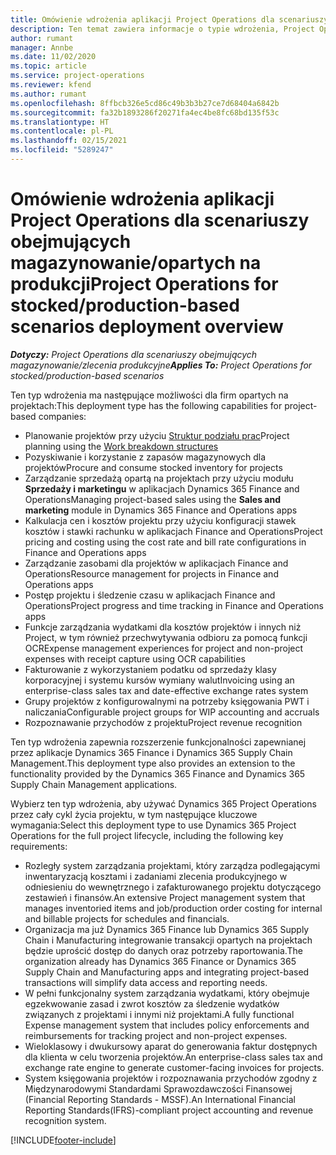 ```yaml
---
title: Omówienie wdrożenia aplikacji Project Operations dla scenariuszy obejmujących magazynowanie/opartych na produkcji
description: Ten temat zawiera informacje o typie wdrożenia, Project Operations dla scenariuszy opartych na zasobach / produkcji.
author: rumant
manager: Annbe
ms.date: 11/02/2020
ms.topic: article
ms.service: project-operations
ms.reviewer: kfend
ms.author: rumant
ms.openlocfilehash: 8ffbcb326e5cd86c49b3b3b27ce7d68404a6842b
ms.sourcegitcommit: fa32b1893286f20271fa4ec4be8fc68bd135f53c
ms.translationtype: HT
ms.contentlocale: pl-PL
ms.lasthandoff: 02/15/2021
ms.locfileid: "5289247"
---
```

# <a name="project-operations-for-stockedproduction-based-scenarios-deployment-overview"></a><span data-ttu-id="56994-103">Omówienie wdrożenia aplikacji Project Operations dla scenariuszy obejmujących magazynowanie/opartych na produkcji</span><span class="sxs-lookup"><span data-stu-id="56994-103">Project Operations for stocked/production-based scenarios deployment overview</span></span>

<span data-ttu-id="56994-104">_**Dotyczy:** Project Operations dla scenariuszy obejmujących magazynowanie/zlecenia produkcyjne_</span><span class="sxs-lookup"><span data-stu-id="56994-104">_**Applies To:** Project Operations for stocked/production-based scenarios_</span></span>


<span data-ttu-id="56994-105">Ten typ wdrożenia ma następujące możliwości dla firm opartych na projektach:</span><span class="sxs-lookup"><span data-stu-id="56994-105">This deployment type has the following capabilities for project-based companies:</span></span>

- <span data-ttu-id="56994-106">Planowanie projektów przy użyciu [Struktur podziału prac](work-breakdown-structures.md)</span><span class="sxs-lookup"><span data-stu-id="56994-106">Project planning using the [Work breakdown structures](work-breakdown-structures.md)</span></span>
- <span data-ttu-id="56994-107">Pozyskiwanie i korzystanie z zapasów magazynowych dla projektów</span><span class="sxs-lookup"><span data-stu-id="56994-107">Procure and consume stocked inventory for projects</span></span>
- <span data-ttu-id="56994-108">Zarządzanie sprzedażą opartą na projektach przy użyciu modułu **Sprzedaży i marketingu** w aplikacjach Dynamics 365 Finance and Operations</span><span class="sxs-lookup"><span data-stu-id="56994-108">Managing project-based sales using the **Sales and marketing** module in Dynamics 365 Finance and Operations apps</span></span>
- <span data-ttu-id="56994-109">Kalkulacja cen i kosztów projektu przy użyciu konfiguracji stawek kosztów i stawki rachunku w aplikacjach Finance and Operations</span><span class="sxs-lookup"><span data-stu-id="56994-109">Project pricing and costing using the cost rate and bill rate configurations in Finance and Operations apps</span></span>
- <span data-ttu-id="56994-110">Zarządzanie zasobami dla projektów w aplikacjach Finance and Operations</span><span class="sxs-lookup"><span data-stu-id="56994-110">Resource management for projects in Finance and Operations apps</span></span>
- <span data-ttu-id="56994-111">Postęp projektu i śledzenie czasu w aplikacjach Finance and Operations</span><span class="sxs-lookup"><span data-stu-id="56994-111">Project progress and time tracking in Finance and Operations apps</span></span>
- <span data-ttu-id="56994-112">Funkcje zarządzania wydatkami dla kosztów projektów i innych niż Project, w tym również przechwytywania odbioru za pomocą funkcji OCR</span><span class="sxs-lookup"><span data-stu-id="56994-112">Expense management experiences for project and non-project expenses with receipt capture using OCR capabilities</span></span>
- <span data-ttu-id="56994-113">Fakturowanie z wykorzystaniem podatku od sprzedaży klasy korporacyjnej i systemu kursów wymiany walut</span><span class="sxs-lookup"><span data-stu-id="56994-113">Invoicing using an enterprise-class sales tax and date-effective exchange rates system</span></span>
- <span data-ttu-id="56994-114">Grupy projektów z konfigurowalnymi na potrzeby księgowania PWT i naliczania</span><span class="sxs-lookup"><span data-stu-id="56994-114">Configurable project groups for WIP accounting and accruals</span></span>
- <span data-ttu-id="56994-115">Rozpoznawanie przychodów z projektu</span><span class="sxs-lookup"><span data-stu-id="56994-115">Project revenue recognition</span></span>

<span data-ttu-id="56994-116">Ten typ wdrożenia zapewnia rozszerzenie funkcjonalności zapewnianej przez aplikacje Dynamics 365 Finance i Dynamics 365 Supply Chain Management.</span><span class="sxs-lookup"><span data-stu-id="56994-116">This deployment type also provides an extension to the functionality provided by the Dynamics 365 Finance and Dynamics 365 Supply Chain Management applications.</span></span>

<span data-ttu-id="56994-117">Wybierz ten typ wdrożenia, aby używać Dynamics 365 Project Operations przez cały cykl życia projektu, w tym następujące kluczowe wymagania:</span><span class="sxs-lookup"><span data-stu-id="56994-117">Select this deployment type to use Dynamics 365 Project Operations for the full project lifecycle, including the following key requirements:</span></span>

- <span data-ttu-id="56994-118">Rozległy system zarządzania projektami, który zarządza podlegającymi inwentaryzacją kosztami i zadaniami zlecenia produkcyjnego w odniesieniu do wewnętrznego i zafakturowanego projektu dotyczącego zestawień i finansów.</span><span class="sxs-lookup"><span data-stu-id="56994-118">An extensive Project management system that manages inventoried items and job/production order costing for internal and billable projects for schedules and financials.</span></span>
- <span data-ttu-id="56994-119">Organizacja ma już Dynamics 365 Finance lub Dynamics 365 Supply Chain i Manufacturing integrowanie transakcji opartych na projektach będzie uprościć dostęp do danych oraz potrzeby raportowania.</span><span class="sxs-lookup"><span data-stu-id="56994-119">The organization already has Dynamics 365 Finance or Dynamics 365 Supply Chain and Manufacturing apps and integrating project-based transactions will simplify data access and reporting needs.</span></span>
- <span data-ttu-id="56994-120">W pełni funkcjonalny system zarządzania wydatkami, który obejmuje egzekwowanie zasad i zwrot kosztów za śledzenie wydatków związanych z projektami i innymi niż projektami.</span><span class="sxs-lookup"><span data-stu-id="56994-120">A fully functional Expense management system that includes policy enforcements and reimbursements for tracking project and non-project expenses.</span></span>
- <span data-ttu-id="56994-121">Wieloklasowy i dwukursowy aparat do generowania faktur dostępnych dla klienta w celu tworzenia projektów.</span><span class="sxs-lookup"><span data-stu-id="56994-121">An enterprise-class sales tax and exchange rate engine to generate customer-facing invoices for projects.</span></span>
- <span data-ttu-id="56994-122">System księgowania projektów i rozpoznawania przychodów zgodny z Międzynarodowymi Standardami Sprawozdawczości Finansowej (Financial Reporting Standards - MSSF).</span><span class="sxs-lookup"><span data-stu-id="56994-122">An International Financial Reporting Standards(IFRS)-compliant project accounting and revenue recognition system.</span></span>



[!INCLUDE[footer-include](../includes/footer-banner.md)]